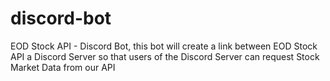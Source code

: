 # discord-bot
EOD Stock API - Discord Bot, this bot will create a link between EOD Stock API a Discord Server so that users of the Discord Server can request Stock Market Data from our API

